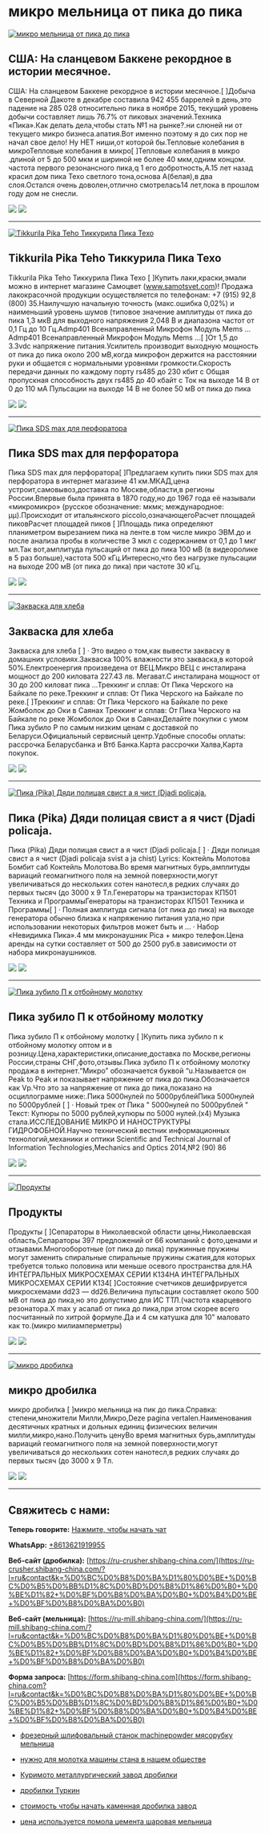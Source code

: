 # микро мельница от пика до пика

<a href="https://swt.shibang-china.com/?l=ru&img&k=%D0%BC%D0%B8%D0%BA%D1%80%D0%BE+%D0%BC%D0%B5%D0%BB%D1%8C%D0%BD%D0%B8%D1%86%D0%B0+%D0%BE%D1%82+%D0%BF%D0%B8%D0%BA%D0%B0+%D0%B4%D0%BE+%D0%BF%D0%B8%D0%BA%D0%B0" target="_blank">![микро мельница от пика до пика](http://static.shibang-china.com/all-800x300/850.jpg)</a>

## США: На сланцевом Баккене рекордное в истории месячное.
США: На сланцевом Баккене рекордное в истории месячное.[ ]Добыча в Северной Дакоте в декабре составила 942 455 баррелей в день,это падение на 285 028 относительно пика в ноябре 2015, текущий уровень добычи составляет лишь 76.7% от пиковых значений.Техника &#171;Пика&#187;.Как делать дела,чтобы стать №1 на рынке?.ни слюней ни от текущего микро бизнеса.апатия.Вот именно поэтому я до сих пор не начал свое дело! Ну НЕТ ниши,от которой бы.Тепловые колебания в микроТепловые колебания в микро[ ]Тепловые колебания в микро .длиной от 5 до 500 мкм и шириной не более 40 мкм,одним концом. частота первого резонансного пика,q 1 его добротность,А.15 лет назад красил дом пика Техо светлого тона,основа А(белая),в два слоя.Остался очень доволен,отлично смотрелась14 лет,пока в прошлом году дом не снесли.


<a href="https://whatsapp.shibangsoft.com/WhatsApp.php" target="_blank" title="WhatsApp">![](http://static.shibang-china.com/icon/whatsapp.png)</a> <a href="https://swt.shibang-china.com/?l=ru&icon&k=%D0%BC%D0%B8%D0%BA%D1%80%D0%BE+%D0%BC%D0%B5%D0%BB%D1%8C%D0%BD%D0%B8%D1%86%D0%B0+%D0%BE%D1%82+%D0%BF%D0%B8%D0%BA%D0%B0+%D0%B4%D0%BE+%D0%BF%D0%B8%D0%BA%D0%B0" target="_blank">![](http://static.shibang-china.com/icon/chat-ru.png)</a>

---

<a href="https://swt.shibang-china.com/?l=ru&img&k=%D0%BC%D0%B8%D0%BA%D1%80%D0%BE+%D0%BC%D0%B5%D0%BB%D1%8C%D0%BD%D0%B8%D1%86%D0%B0+%D0%BE%D1%82+%D0%BF%D0%B8%D0%BA%D0%B0+%D0%B4%D0%BE+%D0%BF%D0%B8%D0%BA%D0%B0" target="_blank">![Tikkurila Pika Teho Тиккурила Пика Техо](http://static.shibang-china.com/all-800x300/868.jpg)</a>

## Tikkurila Pika Teho Тиккурила Пика Техо
Tikkurila Pika Teho Тиккурила Пика Техо [ ]Купить лаки,краски,эмали можно в интернет магазине Самоцвет (www.samotsvet.com)! Продажа лакокрасочной продукции осуществляется по телефонам: +7 (915) 92,8 (800) 35.Наилучшую начальную точность (макс.ошибка 0,02%) и наименьший уровень шумов (типовое значение амплитуды от пика до пика 1,3 мкВ для выходного напряжения 2,048 В и диапазона частот от 0,1 Гц до 10 Гц.Admp401 Всенаправленный Микрофон Модуль Mems …Admp401 Всенаправленный Микрофон Модуль Mems …[ ]От 1,5 до 3.3vdc напряжение питания.Усилитель производит выходную мощность от пика до пика около 200 мВ,когда микрофон держится на расстоянии руки и общается с нормальными уровнями громкости.Скорость передачи данных по каждому порту rs485 до 230 кбит с Общая пропускная способность двух rs485 до 40 кбайт с Ток на выходе 14 В от 0 до 110 мА Пульсации на выходе 14 В не более 50 мВ от пика до пика


<a href="https://whatsapp.shibangsoft.com/WhatsApp.php" target="_blank" title="WhatsApp">![](http://static.shibang-china.com/icon/whatsapp.png)</a> <a href="https://swt.shibang-china.com/?l=ru&icon&k=%D0%BC%D0%B8%D0%BA%D1%80%D0%BE+%D0%BC%D0%B5%D0%BB%D1%8C%D0%BD%D0%B8%D1%86%D0%B0+%D0%BE%D1%82+%D0%BF%D0%B8%D0%BA%D0%B0+%D0%B4%D0%BE+%D0%BF%D0%B8%D0%BA%D0%B0" target="_blank">![](http://static.shibang-china.com/icon/chat-ru.png)</a>

---

<a href="https://swt.shibang-china.com/?l=ru&img&k=%D0%BC%D0%B8%D0%BA%D1%80%D0%BE+%D0%BC%D0%B5%D0%BB%D1%8C%D0%BD%D0%B8%D1%86%D0%B0+%D0%BE%D1%82+%D0%BF%D0%B8%D0%BA%D0%B0+%D0%B4%D0%BE+%D0%BF%D0%B8%D0%BA%D0%B0" target="_blank">![Пика SDS max для перфоратора](http://static.shibang-china.com/all-800x300/1327.jpg)</a>

## Пика SDS max для перфоратора
Пика SDS max для перфоратора[ ]Предлагаем купить пики SDS max для перфоратора в интернет магазине 41 км.МКАД,цена устроит,самовывоз,доставка по Москве,области,в регионы России.Впервые была принята в 1870 году,но до 1967 года её называли &#171;микромикро&#187; (русское обозначение: мкмк; международное: &#181;&#181;).Происходит от итальянского piccolo,означающегоРасчет площадей пиковРасчет площадей пиков [ ]Площадь пика определяют планиметром вырезанием пика на ленте.в том числе микро ЭВМ.до и после анализа пробы в количестве 3 мкл с содержанием от 0,1 до 1 мкг мл.Так вот,амплитуда пульсаций от пика до пика 100 мВ (в видеоролике в 5 раз больше),частота 500 кГц.Интересно,что без нагрузке пульсации на выходе 200 мВ (от пика до пика) при частоте 30 кГц.


<a href="https://whatsapp.shibangsoft.com/WhatsApp.php" target="_blank" title="WhatsApp">![](http://static.shibang-china.com/icon/whatsapp.png)</a> <a href="https://swt.shibang-china.com/?l=ru&icon&k=%D0%BC%D0%B8%D0%BA%D1%80%D0%BE+%D0%BC%D0%B5%D0%BB%D1%8C%D0%BD%D0%B8%D1%86%D0%B0+%D0%BE%D1%82+%D0%BF%D0%B8%D0%BA%D0%B0+%D0%B4%D0%BE+%D0%BF%D0%B8%D0%BA%D0%B0" target="_blank">![](http://static.shibang-china.com/icon/chat-ru.png)</a>

---

<a href="https://swt.shibang-china.com/?l=ru&img&k=%D0%BC%D0%B8%D0%BA%D1%80%D0%BE+%D0%BC%D0%B5%D0%BB%D1%8C%D0%BD%D0%B8%D1%86%D0%B0+%D0%BE%D1%82+%D0%BF%D0%B8%D0%BA%D0%B0+%D0%B4%D0%BE+%D0%BF%D0%B8%D0%BA%D0%B0" target="_blank">![Закваска для хлеба](http://static.shibang-china.com/all-800x300/1236.jpg)</a>

## Закваска для хлеба
Закваска для хлеба [ ]&nbsp;&#0183;&#32;Это видео о том,как вывести закваску в домашних условиях.Закваска 100% влажности это закваска,в которой 50%.Електроенергия произведена от ВЕЦ.Микро ВЕЦ с инсталирана мощност до 200 киловата 227.43 лв. Мегават.С инсталирана мощност от 30 до 200 киловат пика …Треккинг и сплав: От Пика Черского на Байкале по реке.Треккинг и сплав: От Пика Черского на Байкале по реке.[ ]Треккинг и сплав: От Пика Черского на Байкале по реке Жомболок до Оки в Саянах Треккинг и сплав: От Пика Черского на Байкале по реке Жомболок до Оки в СаянахДелайте покупки с умом Пика зубило P по самым низким ценам с доставкой по Беларуси.Официальный сервисный центр.Удобные способы оплаты: рассрочка Беларусбанка и Втб Банка.Карта рассрочки Халва,Карта покупок.


<a href="https://whatsapp.shibangsoft.com/WhatsApp.php" target="_blank" title="WhatsApp">![](http://static.shibang-china.com/icon/whatsapp.png)</a> <a href="https://swt.shibang-china.com/?l=ru&icon&k=%D0%BC%D0%B8%D0%BA%D1%80%D0%BE+%D0%BC%D0%B5%D0%BB%D1%8C%D0%BD%D0%B8%D1%86%D0%B0+%D0%BE%D1%82+%D0%BF%D0%B8%D0%BA%D0%B0+%D0%B4%D0%BE+%D0%BF%D0%B8%D0%BA%D0%B0" target="_blank">![](http://static.shibang-china.com/icon/chat-ru.png)</a>

---

<a href="https://swt.shibang-china.com/?l=ru&img&k=%D0%BC%D0%B8%D0%BA%D1%80%D0%BE+%D0%BC%D0%B5%D0%BB%D1%8C%D0%BD%D0%B8%D1%86%D0%B0+%D0%BE%D1%82+%D0%BF%D0%B8%D0%BA%D0%B0+%D0%B4%D0%BE+%D0%BF%D0%B8%D0%BA%D0%B0" target="_blank">![Пика (Pika) Дяди полицая свист а я чист (Djadi policaja.](http://static.shibang-china.com/all-800x300/571.jpg)</a>

## Пика (Pika) Дяди полицая свист а я чист (Djadi policaja.
Пика (Pika) Дяди полицая свист а я чист (Djadi policaja.[ ]&nbsp;&#0183;&#32;Дяди полицая свист а я чист (Djadi policaja svist a ja chist) Lyrics: Коктейль Молотова Бомбит саб Коктейль Молотова.Во время магнитных бурь,амплитуды вариаций геомагнитного поля на земной поверхности,могут увеличиваться до нескольких сотен нанотесл,в редких случаях до первых тысяч (до 3000 х 9 Тл.Генераторы на транзисторах КП501 Техника и ПрограммыГенераторы на транзисторах КП501 Техника и Программы[ ]&nbsp;&#0183;&#32;Полная амплитуда сигнала (от пика до пика) на выходе генера&#173;тора обычно близка к напряжению питания узла,но при использо&#173;вании некоторых фильтров может быть и …&nbsp;&#0183;&#32;Набор &#171;Невидимка Пика&#187;.4 мм микронаушник Pica + микро телефон.Цена аренды на сутки составляет от 500 до 2500 руб.в зависимости от набора микронаушников.


<a href="https://whatsapp.shibangsoft.com/WhatsApp.php" target="_blank" title="WhatsApp">![](http://static.shibang-china.com/icon/whatsapp.png)</a> <a href="https://swt.shibang-china.com/?l=ru&icon&k=%D0%BC%D0%B8%D0%BA%D1%80%D0%BE+%D0%BC%D0%B5%D0%BB%D1%8C%D0%BD%D0%B8%D1%86%D0%B0+%D0%BE%D1%82+%D0%BF%D0%B8%D0%BA%D0%B0+%D0%B4%D0%BE+%D0%BF%D0%B8%D0%BA%D0%B0" target="_blank">![](http://static.shibang-china.com/icon/chat-ru.png)</a>

---

<a href="https://swt.shibang-china.com/?l=ru&img&k=%D0%BC%D0%B8%D0%BA%D1%80%D0%BE+%D0%BC%D0%B5%D0%BB%D1%8C%D0%BD%D0%B8%D1%86%D0%B0+%D0%BE%D1%82+%D0%BF%D0%B8%D0%BA%D0%B0+%D0%B4%D0%BE+%D0%BF%D0%B8%D0%BA%D0%B0" target="_blank">![Пика зубило П к отбойному молотку](http://static.shibang-china.com/all-800x300/741.jpg)</a>

## Пика зубило П к отбойному молотку
Пика зубило П к отбойному молотку [ ]Купить пика зубило п к отбойному молотку оптом и в розницу.Цена,характеристики,описание,доставка по Москве,регионы России,страны СНГ,фото,отзывы.Пика зубило П к отбойному молотку продажа в интернет.“Микро” обозначается буквой “u.Называется он Peak to Peak и показывает напряжение от пика до пика.Обозначается как Vp.Что это за напряжение от пика до пика,показано на осциллограмме ниже:.Пика 5000нулей по 5000рублейПика 5000нулей по 5000рублей [ ]&nbsp;&#0183;&#32;Новый трек от Пика &quot; 5000нулей по 5000рублей &quot; Текст: Купюры по 5000 рублей,купюры по 5000 нулей.(х4) Музыка стала.ИССЛЕДОВАНИЕ МИКРО И НАНОСТРУКТУРЫ ГИДРОФОБНОЙ.Научно технический вестник информационных технологий,механики и оптики Scientific and Technical Journal of Information Technologies,Mechanics and Optics 2014,№2 (90) 86


<a href="https://whatsapp.shibangsoft.com/WhatsApp.php" target="_blank" title="WhatsApp">![](http://static.shibang-china.com/icon/whatsapp.png)</a> <a href="https://swt.shibang-china.com/?l=ru&icon&k=%D0%BC%D0%B8%D0%BA%D1%80%D0%BE+%D0%BC%D0%B5%D0%BB%D1%8C%D0%BD%D0%B8%D1%86%D0%B0+%D0%BE%D1%82+%D0%BF%D0%B8%D0%BA%D0%B0+%D0%B4%D0%BE+%D0%BF%D0%B8%D0%BA%D0%B0" target="_blank">![](http://static.shibang-china.com/icon/chat-ru.png)</a>

---

<a href="https://swt.shibang-china.com/?l=ru&img&k=%D0%BC%D0%B8%D0%BA%D1%80%D0%BE+%D0%BC%D0%B5%D0%BB%D1%8C%D0%BD%D0%B8%D1%86%D0%B0+%D0%BE%D1%82+%D0%BF%D0%B8%D0%BA%D0%B0+%D0%B4%D0%BE+%D0%BF%D0%B8%D0%BA%D0%B0" target="_blank">![Продукты](http://static.shibang-china.com/all-800x300/1138.jpg)</a>

## Продукты
Продукты [ ]Сепараторы в Николаевской области цены,Николаевская область,Сепараторы 397 предложений от 66 компаний с фото,ценами и отзывами.Многооборотные (от пика до пика) пружинные пружины могут заменить спиральные спиральные пружины сжатия,для которых требуется только половина или меньше осевого пространства для.НА ИНТЕГРАЛЬНЫХ МИКРОСХЕМАХ СЕРИИ К134НА ИНТЕГРАЛЬНЫХ МИКРОСХЕМАХ СЕРИИ К134[ ]Состояние счетчиков дешифрируется микро&#173;схемами dd23 — dd26.Величина пульсации составляет около 500 мВ от пика до пика,но это допустимо для ИС ТТЛ.(частота кварцевого ре&#173;зонатора.X max у асалаб от пика до пика,при этом скорее всего посчитанный по хитрой формуле.Да и 4 см катушка для 10&quot; маловато как то.(микро милиамперметры)


<a href="https://whatsapp.shibangsoft.com/WhatsApp.php" target="_blank" title="WhatsApp">![](http://static.shibang-china.com/icon/whatsapp.png)</a> <a href="https://swt.shibang-china.com/?l=ru&icon&k=%D0%BC%D0%B8%D0%BA%D1%80%D0%BE+%D0%BC%D0%B5%D0%BB%D1%8C%D0%BD%D0%B8%D1%86%D0%B0+%D0%BE%D1%82+%D0%BF%D0%B8%D0%BA%D0%B0+%D0%B4%D0%BE+%D0%BF%D0%B8%D0%BA%D0%B0" target="_blank">![](http://static.shibang-china.com/icon/chat-ru.png)</a>

---

<a href="https://swt.shibang-china.com/?l=ru&img&k=%D0%BC%D0%B8%D0%BA%D1%80%D0%BE+%D0%BC%D0%B5%D0%BB%D1%8C%D0%BD%D0%B8%D1%86%D0%B0+%D0%BE%D1%82+%D0%BF%D0%B8%D0%BA%D0%B0+%D0%B4%D0%BE+%D0%BF%D0%B8%D0%BA%D0%B0" target="_blank">![микро дробилка](http://static.shibang-china.com/all-800x300/374.jpg)</a>

## микро дробилка
микро дробилка [ ]микро мельница на пик до пика.Справка: степени,множители Милли,Микро,Deze pagina vertalen.Наименования десятичных кратных и дольных единиц физических величин милли,микро,нано.Получить ценуВо время магнитных бурь,амплитуды вариаций геомагнитного поля на земной поверхности,могут увеличиваться до нескольких сотен нанотесл,в редких случаях до первых тысяч (до 3000 х 9 Тл.

<a href="https://whatsapp.shibangsoft.com/WhatsApp.php" target="_blank" title="WhatsApp">![](http://static.shibang-china.com/icon/whatsapp.png)</a> <a href="https://swt.shibang-china.com/?l=ru&icon&k=%D0%BC%D0%B8%D0%BA%D1%80%D0%BE+%D0%BC%D0%B5%D0%BB%D1%8C%D0%BD%D0%B8%D1%86%D0%B0+%D0%BE%D1%82+%D0%BF%D0%B8%D0%BA%D0%B0+%D0%B4%D0%BE+%D0%BF%D0%B8%D0%BA%D0%B0" target="_blank">![](http://static.shibang-china.com/icon/chat-ru.png)</a>

---
## Свяжитесь с нами:

**Теперь говорите:** [Нажмите, чтобы начать чат](https://swt.shibang-china.com?l=ru&contact&k=%D0%BC%D0%B8%D0%BA%D1%80%D0%BE+%D0%BC%D0%B5%D0%BB%D1%8C%D0%BD%D0%B8%D1%86%D0%B0+%D0%BE%D1%82+%D0%BF%D0%B8%D0%BA%D0%B0+%D0%B4%D0%BE+%D0%BF%D0%B8%D0%BA%D0%B0)

**WhatsApp:**  [+8613621919955](https://whatsapp.shibangsoft.com/WhatsApp.php)

**Веб-сайт (дробилка):** [https://ru-crusher.shibang-china.com/](https://ru-crusher.shibang-china.com/?l=ru&contact&k=%D0%BC%D0%B8%D0%BA%D1%80%D0%BE+%D0%BC%D0%B5%D0%BB%D1%8C%D0%BD%D0%B8%D1%86%D0%B0+%D0%BE%D1%82+%D0%BF%D0%B8%D0%BA%D0%B0+%D0%B4%D0%BE+%D0%BF%D0%B8%D0%BA%D0%B0)

**Веб-сайт (мельница):** [https://ru-mill.shibang-china.com/](https://ru-mill.shibang-china.com/?l=ru&contact&k=%D0%BC%D0%B8%D0%BA%D1%80%D0%BE+%D0%BC%D0%B5%D0%BB%D1%8C%D0%BD%D0%B8%D1%86%D0%B0+%D0%BE%D1%82+%D0%BF%D0%B8%D0%BA%D0%B0+%D0%B4%D0%BE+%D0%BF%D0%B8%D0%BA%D0%B0)

**Форма запроса:** [https://form.shibang-china.com](https://form.shibang-china.com?l=ru&contact&k=%D0%BC%D0%B8%D0%BA%D1%80%D0%BE+%D0%BC%D0%B5%D0%BB%D1%8C%D0%BD%D0%B8%D1%86%D0%B0+%D0%BE%D1%82+%D0%BF%D0%B8%D0%BA%D0%B0+%D0%B4%D0%BE+%D0%BF%D0%B8%D0%BA%D0%B0)

* [фрезерный шлифовальный станок machinepowder мясорубку мельница](../112/%D1%84%D1%80%D0%B5%D0%B7%D0%B5%D1%80%D0%BD%D1%8B%D0%B9%20%D1%88%D0%BB%D0%B8%D1%84%D0%BE%D0%B2%D0%B0%D0%BB%D1%8C%D0%BD%D1%8B%D0%B9%20%D1%81%D1%82%D0%B0%D0%BD%D0%BE%D0%BA%20machinepowder%20%D0%BC%D1%8F%D1%81%D0%BE%D1%80%D1%83%D0%B1%D0%BA%D1%83%20%D0%BC%D0%B5%D0%BB%D1%8C%D0%BD%D0%B8%D1%86%D0%B0.md)

* [нужно для молотка машины стана в нашем обществе](../110/%D0%BD%D1%83%D0%B6%D0%BD%D0%BE%20%D0%B4%D0%BB%D1%8F%20%D0%BC%D0%BE%D0%BB%D0%BE%D1%82%D0%BA%D0%B0%20%D0%BC%D0%B0%D1%88%D0%B8%D0%BD%D1%8B%20%D1%81%D1%82%D0%B0%D0%BD%D0%B0%20%D0%B2%20%D0%BD%D0%B0%D1%88%D0%B5%D0%BC%20%D0%BE%D0%B1%D1%89%D0%B5%D1%81%D1%82%D0%B2%D0%B5.md)

* [Куримото металлургический завод дробилки](../116/%D0%9A%D1%83%D1%80%D0%B8%D0%BC%D0%BE%D1%82%D0%BE%20%D0%BC%D0%B5%D1%82%D0%B0%D0%BB%D0%BB%D1%83%D1%80%D0%B3%D0%B8%D1%87%D0%B5%D1%81%D0%BA%D0%B8%D0%B9%20%D0%B7%D0%B0%D0%B2%D0%BE%D0%B4%20%D0%B4%D1%80%D0%BE%D0%B1%D0%B8%D0%BB%D0%BA%D0%B8.md)

* [дробилки Туркин](../111/%D0%B4%D1%80%D0%BE%D0%B1%D0%B8%D0%BB%D0%BA%D0%B8%20%D0%A2%D1%83%D1%80%D0%BA%D0%B8%D0%BD.md)

* [стоимость чтобы начать каменная дробилка завод](../109/%D1%81%D1%82%D0%BE%D0%B8%D0%BC%D0%BE%D1%81%D1%82%D1%8C%20%D1%87%D1%82%D0%BE%D0%B1%D1%8B%20%D0%BD%D0%B0%D1%87%D0%B0%D1%82%D1%8C%20%D0%BA%D0%B0%D0%BC%D0%B5%D0%BD%D0%BD%D0%B0%D1%8F%20%D0%B4%D1%80%D0%BE%D0%B1%D0%B8%D0%BB%D0%BA%D0%B0%20%D0%B7%D0%B0%D0%B2%D0%BE%D0%B4.md)

* [цена используется помола цемента шаровая мельница](../107/%D1%86%D0%B5%D0%BD%D0%B0%20%D0%B8%D1%81%D0%BF%D0%BE%D0%BB%D1%8C%D0%B7%D1%83%D0%B5%D1%82%D1%81%D1%8F%20%D0%BF%D0%BE%D0%BC%D0%BE%D0%BB%D0%B0%20%D1%86%D0%B5%D0%BC%D0%B5%D0%BD%D1%82%D0%B0%20%D1%88%D0%B0%D1%80%D0%BE%D0%B2%D0%B0%D1%8F%20%D0%BC%D0%B5%D0%BB%D1%8C%D0%BD%D0%B8%D1%86%D0%B0.md)